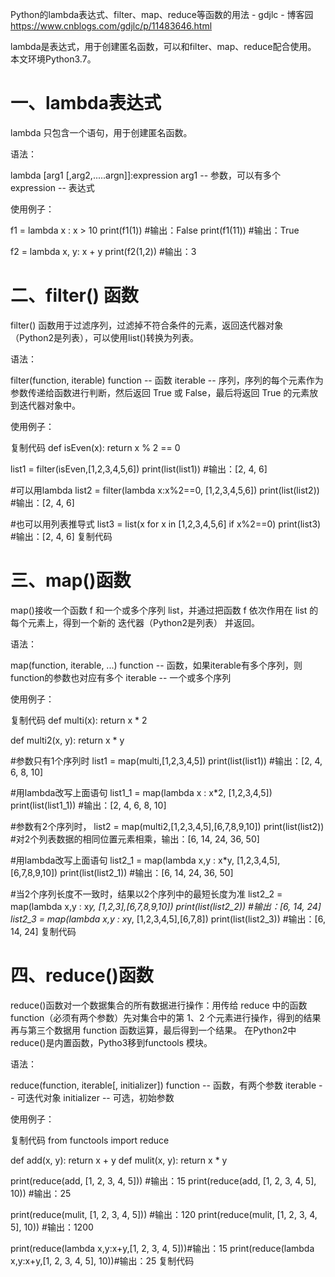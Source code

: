 Python的lambda表达式、filter、map、reduce等函数的用法 - gdjlc - 博客园 https://www.cnblogs.com/gdjlc/p/11483646.html

lambda是表达式，用于创建匿名函数，可以和filter、map、reduce配合使用。
本文环境Python3.7。

# 一、lambda表达式

lambda 只包含一个语句，用于创建匿名函数。

语法：

lambda [arg1 [,arg2,.....argn]]:expression
arg1 -- 参数，可以有多个
expression -- 表达式

使用例子：

f1 = lambda x : x > 10
print(f1(1)) #输出：False
print(f1(11)) #输出：True

f2 = lambda x, y: x + y
print(f2(1,2)) #输出：3

# 二、filter() 函数

filter() 函数用于过滤序列，过滤掉不符合条件的元素，返回迭代器对象（Python2是列表），可以使用list()转换为列表。

语法：

filter(function, iterable)
function -- 函数
iterable -- 序列，序列的每个元素作为参数传递给函数进行判断，然后返回 True 或 False，最后将返回 True 的元素放到迭代器对象中。

使用例子：

复制代码
def isEven(x):
    return x % 2 == 0

list1 = filter(isEven,[1,2,3,4,5,6])
print(list(list1)) #输出：[2, 4, 6]

#可以用lambda
list2 = filter(lambda x:x%2==0, [1,2,3,4,5,6])
print(list(list2)) #输出：[2, 4, 6]

#也可以用列表推导式
list3 = list(x for x in [1,2,3,4,5,6] if x%2==0)
print(list3) #输出：[2, 4, 6]
复制代码

# 三、map()函数

map()接收一个函数 f 和一个或多个序列 list，并通过把函数 f 依次作用在 list 的每个元素上，得到一个新的 迭代器（Python2是列表） 并返回。

语法：

map(function, iterable, ...)
function -- 函数，如果iterable有多个序列，则function的参数也对应有多个
iterable -- 一个或多个序列

使用例子：

复制代码
def multi(x):
    return x * 2

def multi2(x, y):
    return x * y

#参数只有1个序列时
list1 = map(multi,[1,2,3,4,5])
print(list(list1)) #输出：[2, 4, 6, 8, 10]

#用lambda改写上面语句
list1_1 = map(lambda x : x*2, [1,2,3,4,5])
print(list(list1_1)) #输出：[2, 4, 6, 8, 10]

#参数有2个序列时，
list2 = map(multi2,[1,2,3,4,5],[6,7,8,9,10])
print(list(list2)) #对2个列表数据的相同位置元素相乘，输出：[6, 14, 24, 36, 50]

#用lambda改写上面语句
list2_1 = map(lambda x,y : x*y, [1,2,3,4,5],[6,7,8,9,10])
print(list(list2_1)) #输出：[6, 14, 24, 36, 50]

#当2个序列长度不一致时，结果以2个序列中的最短长度为准
list2_2 = map(lambda x,y : x*y, [1,2,3],[6,7,8,9,10])
print(list(list2_2)) #输出：[6, 14, 24]
list2_3 = map(lambda x,y : x*y, [1,2,3,4,5],[6,7,8])
print(list(list2_3)) #输出：[6, 14, 24]
复制代码

# 四、reduce()函数

reduce()函数对一个数据集合的所有数据进行操作：用传给 reduce 中的函数 function（必须有两个参数）先对集合中的第 1、2 个元素进行操作，得到的结果再与第三个数据用 function 函数运算，最后得到一个结果。
在Python2中reduce()是内置函数，Pytho3移到functools 模块。

语法：

reduce(function, iterable[, initializer])
function -- 函数，有两个参数
iterable -- 可迭代对象
initializer -- 可选，初始参数

使用例子：

复制代码
from functools import reduce

def add(x, y):
    return x + y
def mulit(x, y):
    return x * y

print(reduce(add, [1, 2, 3, 4, 5])) #输出：15
print(reduce(add, [1, 2, 3, 4, 5], 10)) #输出：25

print(reduce(mulit, [1, 2, 3, 4, 5])) #输出：120
print(reduce(mulit, [1, 2, 3, 4, 5], 10)) #输出：1200

print(reduce(lambda x,y:x+y,[1, 2, 3, 4, 5]))#输出：15
print(reduce(lambda x,y:x+y,[1, 2, 3, 4, 5], 10))#输出：25
复制代码